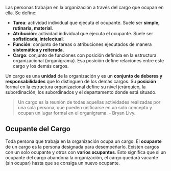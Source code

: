 Las personas trabajan en la organización a través del cargo que ocupan en ella. Se define:

- **Tarea**: actividad individual que ejecuta el ocupante. Suele ser **simple, rutinaria, material**.
- **Atribución**: actividad individual que ejecuta el ocupante. Suele ser **sofisticada, intelectual**.
- **Función**: conjunto de tareas o atribuciones ejecutados de manera **sistemática y reiterada**.
- **Cargo**: conjunto de funciones con posición definida en la estructura organizacional (organigrama). Esa posición define relaciones entre este cargo y los demás cargos.

Un cargo es una **unidad** de la organización y es un **conjunto de deberes y responsabilidades** que lo distinguen de los demás cargos. Su **posición** formal en la estructura organizacional define su nivel jerárquico, la subordinación, los subordinados y el departamento donde está situado.

> Un cargo es la reunión de todas aquellas actividades realizadas por una sola persona, que pueden unificarse en un solo concepto y ocupan un lugar formal en el organigrama. - Bryan Livy.

## Ocupante del Cargo

Toda persona que trabaja en la organización ocupa un cargo. El **ocupante** de un cargo es la persona designada para desempeñarlo. Existen cargos con un solo ocupante y otros con **varios ocupantes**. Esto significa que si un ocupante del cargo abandona la organización, el cargo quedará vacante (sin ocupar) hasta que se consiga un nuevo ocupante.
